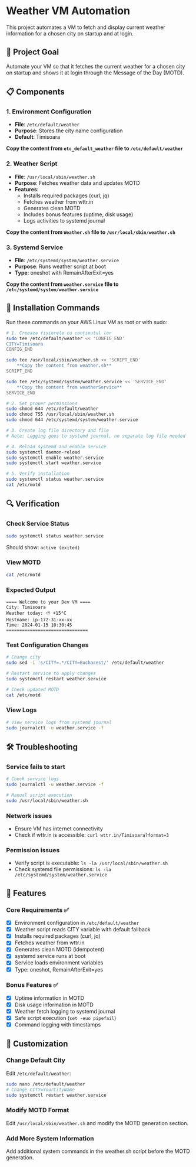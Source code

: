 # Weather VM Automation

This project automates a VM to fetch and display current weather information for a chosen city on startup and at login.

## 🎯 Project Goal
Automate your VM so that it fetches the current weather for a chosen city on startup and shows it at login through the Message of the Day (MOTD).

## 📋 Components

### 1. Environment Configuration
- **File**: `/etc/default/weather`
- **Purpose**: Stores the city name configuration
- **Default**: Timisoara

**Copy the content from `etc_default_weather` file to `/etc/default/weather`**

### 2. Weather Script
- **File**: `/usr/local/sbin/weather.sh`
- **Purpose**: Fetches weather data and updates MOTD
- **Features**: 
  - Installs required packages (curl, jq)
  - Fetches weather from wttr.in
  - Generates clean MOTD
  - Includes bonus features (uptime, disk usage)
  - Logs activities to systemd journal

**Copy the content from `Weather.sh` file to `/usr/local/sbin/weather.sh`**

### 3. Systemd Service
- **File**: `/etc/systemd/system/weather.service`
- **Purpose**: Runs weather script at boot
- **Type**: oneshot with RemainAfterExit=yes

**Copy the content from `weather.service` file to `/etc/systemd/system/weather.service`**

## 🚀 Installation Commands

Run these commands on your AWS Linux VM as root or with sudo:

```bash
# 1. Creeaza fișierele cu conținutul lor
sudo tee /etc/default/weather << 'CONFIG_END'
CITY=Timisoara
CONFIG_END

sudo tee /usr/local/sbin/weather.sh << 'SCRIPT_END'
    **Copy the content from weather.sh**
SCRIPT_END

sudo tee /etc/systemd/system/weather.service << 'SERVICE_END'
    **Copy the content from weatherService**
SERVICE_END

# 2. Set proper permissions
sudo chmod 644 /etc/default/weather
sudo chmod 755 /usr/local/sbin/weather.sh
sudo chmod 644 /etc/systemd/system/weather.service

# 3. Create log file directory and file
# Note: Logging goes to systemd journal, no separate log file needed

# 4. Reload systemd and enable service
sudo systemctl daemon-reload 
sudo systemctl enable weather.service
sudo systemctl start weather.service

# 5. Verify installation
sudo systemctl status weather.service
cat /etc/motd
```

## 🔍 Verification

### Check Service Status
```bash
sudo systemctl status weather.service
```
Should show: `active (exited)`

### View MOTD
```bash
cat /etc/motd
```

### Expected Output
```
==== Welcome to your Dev VM ====
City: Timisoara
Weather today: ⛅️ +15°C
Hostname: ip-172-31-xx-xx
Time: 2024-01-15 10:30:45
===============================
```

### Test Configuration Changes
```bash
# Change city
sudo sed -i 's/CITY=.*/CITY=Bucharest/' /etc/default/weather

# Restart service to apply changes
sudo systemctl restart weather.service

# Check updated MOTD
cat /etc/motd
```

### View Logs
```bash
# View service logs from systemd journal
sudo journalctl -u weather.service -f
```

## 🛠️ Troubleshooting

### Service fails to start
```bash
# Check service logs
sudo journalctl -u weather.service -f

# Manual script execution
sudo /usr/local/sbin/weather.sh
```

### Network issues
- Ensure VM has internet connectivity
- Check if wttr.in is accessible: `curl wttr.in/Timisoara?format=3`

### Permission issues
- Verify script is executable: `ls -la /usr/local/sbin/weather.sh`
- Check systemd file permissions: `ls -la /etc/systemd/system/weather.service`

## 🧩 Features

### Core Requirements ✅
- [x] Environment configuration in `/etc/default/weather`
- [x] Weather script reads CITY variable with default fallback
- [x] Installs required packages (curl, jq)
- [x] Fetches weather from wttr.in
- [x] Generates clean MOTD (idempotent)
- [x] systemd service runs at boot
- [x] Service loads environment variables
- [x] Type: oneshot, RemainAfterExit=yes

### Bonus Features ✅
- [x] Uptime information in MOTD
- [x] Disk usage information in MOTD
- [x] Weather fetch logging to systemd journal
- [x] Safe script execution (`set -euo pipefail`)
- [x] Command logging with timestamps

## 🔧 Customization

### Change Default City
Edit `/etc/default/weather`:
```bash
sudo nano /etc/default/weather
# Change CITY=YourCityName
sudo systemctl restart weather.service
```

### Modify MOTD Format
Edit `/usr/local/sbin/weather.sh` and modify the MOTD generation section.

### Add More System Information
Add additional system commands in the weather.sh script before the MOTD generation.
